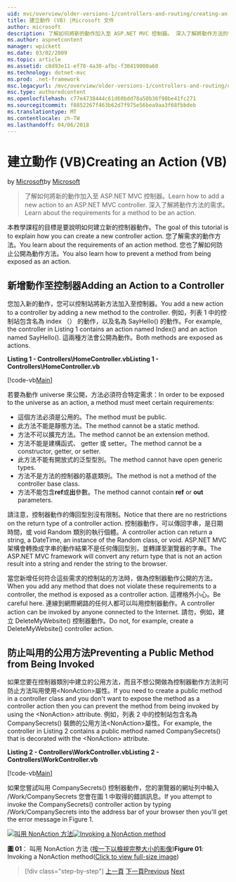 ```yaml
---
uid: mvc/overview/older-versions-1/controllers-and-routing/creating-an-action-vb
title: 建立動作 (VB) |Microsoft 文件
author: microsoft
description: 了解如何將新的動作加入至 ASP.NET MVC 控制器。 深入了解將動作方法的需求。
ms.author: aspnetcontent
manager: wpickett
ms.date: 03/02/2009
ms.topic: article
ms.assetid: c8d93e11-ef78-4a30-afbc-f30419000a60
ms.technology: dotnet-mvc
ms.prod: .net-framework
msc.legacyurl: /mvc/overview/older-versions-1/controllers-and-routing/creating-an-action-vb
msc.type: authoredcontent
ms.openlocfilehash: c77e4738444c61d60bdd78a50b36f98be41fc271
ms.sourcegitcommit: f8852267f463b62d7f975e56bea9aa3f68fbbdeb
ms.translationtype: MT
ms.contentlocale: zh-TW
ms.lasthandoff: 04/06/2018
---
```

<a name="creating-an-action-vb"></a><span data-ttu-id="30096-104">建立動作 (VB)</span><span class="sxs-lookup"><span data-stu-id="30096-104">Creating an Action (VB)</span></span>
====================
<span data-ttu-id="30096-105">by [Microsoft](https://github.com/microsoft)</span><span class="sxs-lookup"><span data-stu-id="30096-105">by [Microsoft](https://github.com/microsoft)</span></span>

> <span data-ttu-id="30096-106">了解如何將新的動作加入至 ASP.NET MVC 控制器。</span><span class="sxs-lookup"><span data-stu-id="30096-106">Learn how to add a new action to an ASP.NET MVC controller.</span></span> <span data-ttu-id="30096-107">深入了解將動作方法的需求。</span><span class="sxs-lookup"><span data-stu-id="30096-107">Learn about the requirements for a method to be an action.</span></span>


<span data-ttu-id="30096-108">本教學課程的目標是要說明如何建立新的控制器動作。</span><span class="sxs-lookup"><span data-stu-id="30096-108">The goal of this tutorial is to explain how you can create a new controller action.</span></span> <span data-ttu-id="30096-109">您了解需求的動作方法。</span><span class="sxs-lookup"><span data-stu-id="30096-109">You learn about the requirements of an action method.</span></span> <span data-ttu-id="30096-110">您也了解如何防止公開為動作方法。</span><span class="sxs-lookup"><span data-stu-id="30096-110">You also learn how to prevent a method from being exposed as an action.</span></span>

## <a name="adding-an-action-to-a-controller"></a><span data-ttu-id="30096-111">新增動作至控制器</span><span class="sxs-lookup"><span data-stu-id="30096-111">Adding an Action to a Controller</span></span>

<span data-ttu-id="30096-112">您加入新的動作，您可以控制站將新方法加入至控制器。</span><span class="sxs-lookup"><span data-stu-id="30096-112">You add a new action to a controller by adding a new method to the controller.</span></span> <span data-ttu-id="30096-113">例如，列表 1 中的控制站包含名為 index （） 的動作，以及名為 SayHello() 的動作。</span><span class="sxs-lookup"><span data-stu-id="30096-113">For example, the controller in Listing 1 contains an action named Index() and an action named SayHello().</span></span> <span data-ttu-id="30096-114">這兩種方法會公開為動作。</span><span class="sxs-lookup"><span data-stu-id="30096-114">Both methods are exposed as actions.</span></span>

<span data-ttu-id="30096-115">**Listing 1 - Controllers\HomeController.vb**</span><span class="sxs-lookup"><span data-stu-id="30096-115">**Listing 1 - Controllers\HomeController.vb**</span></span>

[!code-vb[Main](creating-an-action-vb/samples/sample1.vb)]

<span data-ttu-id="30096-116">若要為動作 universe 來公開，方法必須符合特定需求：</span><span class="sxs-lookup"><span data-stu-id="30096-116">In order to be exposed to the universe as an action, a method must meet certain requirements:</span></span>

- <span data-ttu-id="30096-117">這個方法必須是公用的。</span><span class="sxs-lookup"><span data-stu-id="30096-117">The method must be public.</span></span>
- <span data-ttu-id="30096-118">此方法不能是靜態方法。</span><span class="sxs-lookup"><span data-stu-id="30096-118">The method cannot be a static method.</span></span>
- <span data-ttu-id="30096-119">方法不可以擴充方法。</span><span class="sxs-lookup"><span data-stu-id="30096-119">The method cannot be an extension method.</span></span>
- <span data-ttu-id="30096-120">方法不能是建構函式、 getter 或 setter。</span><span class="sxs-lookup"><span data-stu-id="30096-120">The method cannot be a constructor, getter, or setter.</span></span>
- <span data-ttu-id="30096-121">此方法不能有開放式的泛型型別。</span><span class="sxs-lookup"><span data-stu-id="30096-121">The method cannot have open generic types.</span></span>
- <span data-ttu-id="30096-122">方法不是方法的控制器的基底類別。</span><span class="sxs-lookup"><span data-stu-id="30096-122">The method is not a method of the controller base class.</span></span>
- <span data-ttu-id="30096-123">方法不能包含**ref**或**出**參數。</span><span class="sxs-lookup"><span data-stu-id="30096-123">The method cannot contain **ref** or **out** parameters.</span></span>

<span data-ttu-id="30096-124">請注意，控制器動作的傳回型別沒有限制。</span><span class="sxs-lookup"><span data-stu-id="30096-124">Notice that there are no restrictions on the return type of a controller action.</span></span> <span data-ttu-id="30096-125">控制器動作，可以傳回字串，是日期時間，或 void Random 類別的執行個體。</span><span class="sxs-lookup"><span data-stu-id="30096-125">A controller action can return a string, a DateTime, an instance of the Random class, or void.</span></span> <span data-ttu-id="30096-126">ASP.NET MVC 架構會轉換成字串的動作結果不是任何傳回型別，並轉譯至瀏覽器的字串。</span><span class="sxs-lookup"><span data-stu-id="30096-126">The ASP.NET MVC framework will convert any return type that is not an action result into a string and render the string to the browser.</span></span>

<span data-ttu-id="30096-127">當您新增任何符合這些需求的控制站的方法時，做為控制器動作公開的方法。</span><span class="sxs-lookup"><span data-stu-id="30096-127">When you add any method that does not violate these requirements to a controller, the method is exposed as a controller action.</span></span> <span data-ttu-id="30096-128">這裡格外小心。</span><span class="sxs-lookup"><span data-stu-id="30096-128">Be careful here.</span></span> <span data-ttu-id="30096-129">連線到網際網路的任何人都可以叫用控制器動作。</span><span class="sxs-lookup"><span data-stu-id="30096-129">A controller action can be invoked by anyone connected to the Internet.</span></span> <span data-ttu-id="30096-130">請勿，例如，建立 DeleteMyWebsite() 控制器動作。</span><span class="sxs-lookup"><span data-stu-id="30096-130">Do not, for example, create a DeleteMyWebsite() controller action.</span></span>

## <a name="preventing-a-public-method-from-being-invoked"></a><span data-ttu-id="30096-131">防止叫用的公用方法</span><span class="sxs-lookup"><span data-stu-id="30096-131">Preventing a Public Method from Being Invoked</span></span>

<span data-ttu-id="30096-132">如果您要在控制器類別中建立的公用方法，而且不想公開做為控制器動作方法則可防止方法叫用使用&lt;NonAction&gt;屬性。</span><span class="sxs-lookup"><span data-stu-id="30096-132">If you need to create a public method in a controller class and you don't want to expose the method as a controller action then you can prevent the method from being invoked by using the &lt;NonAction&gt; attribute.</span></span> <span data-ttu-id="30096-133">例如，列表 2 中的控制站包含名為 CompanySecrets() 裝飾的公用方法&lt;NonAction&gt;屬性。</span><span class="sxs-lookup"><span data-stu-id="30096-133">For example, the controller in Listing 2 contains a public method named CompanySecrets() that is decorated with the &lt;NonAction&gt; attribute.</span></span>

<span data-ttu-id="30096-134">**Listing 2 - Controllers\WorkController.vb**</span><span class="sxs-lookup"><span data-stu-id="30096-134">**Listing 2 - Controllers\WorkController.vb**</span></span>

[!code-vb[Main](creating-an-action-vb/samples/sample2.vb)]

<span data-ttu-id="30096-135">如果您嘗試叫用 CompanySecrets() 控制器動作，您的瀏覽器的網址列中輸入 /Work/CompanySecrets 您會在圖 1 中取得的錯誤訊息。</span><span class="sxs-lookup"><span data-stu-id="30096-135">If you attempt to invoke the CompanySecrets() controller action by typing /Work/CompanySecrets into the address bar of your browser then you'll get the error message in Figure 1.</span></span>


<span data-ttu-id="30096-136">[![叫用 NonAction 方法](creating-an-action-vb/_static/image1.jpg)](creating-an-action-vb/_static/image1.png)</span><span class="sxs-lookup"><span data-stu-id="30096-136">[![Invoking a NonAction method](creating-an-action-vb/_static/image1.jpg)](creating-an-action-vb/_static/image1.png)</span></span>

<span data-ttu-id="30096-137">**圖 01**： 叫用 NonAction 方法 ([按一下以檢視完整大小的影像](creating-an-action-vb/_static/image2.png))</span><span class="sxs-lookup"><span data-stu-id="30096-137">**Figure 01**: Invoking a NonAction method([Click to view full-size image](creating-an-action-vb/_static/image2.png))</span></span>

> [!div class="step-by-step"]
> <span data-ttu-id="30096-138">[上一頁](creating-a-controller-vb.md)
> [下一頁](aspnet-mvc-controllers-overview-cs.md)</span><span class="sxs-lookup"><span data-stu-id="30096-138">[Previous](creating-a-controller-vb.md)
[Next](aspnet-mvc-controllers-overview-cs.md)</span></span>
